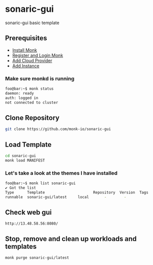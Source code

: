 # sonaric-gui

sonaric-gui basic template

## Prerequisites

- [Install Monk](https://docs.monk.io/docs/get-monk)
- [Register and Login Monk](https://docs.monk.io/docs/acc-and-auth)
- [Add Cloud Provider](https://docs.monk.io/docs/cloud-provider)
- [Add Instance](https://docs.monk.io/docs/multi-cloud)

### Make sure monkd is running

```bash
foo@bar:~$ monk status
daemon: ready
auth: logged in
not connected to cluster
```

## Clone Repository

```bash
git clone https://github.com/monk-io/sonaric-gui
```

## Load Template

```bash
cd sonaric-gui
monk load MANIFEST
```

### Let's take a look at the themes I have installed

```bash
foo@bar:~$ monk list sonaric-gui
✔ Got the list
Type      Template                      Repository  Version  Tags
runnable  sonaric-gui/latest     local       -        -

```
## Check web gui

`http://13.48.58.56:8080/`

## Stop, remove and clean up workloads and templates

```bash
monk purge sonaric-gui/latest
```
